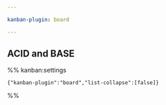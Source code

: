 ```yaml
---

kanban-plugin: board

---
```


## ACID and BASE





%% kanban:settings
```
{"kanban-plugin":"board","list-collapse":[false]}
```
%%